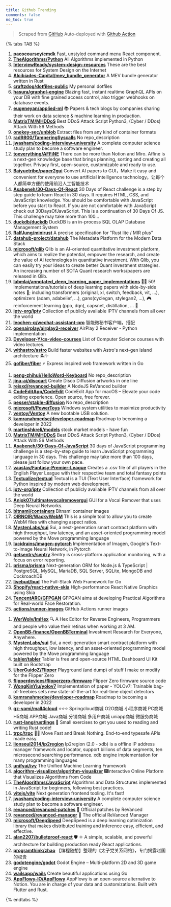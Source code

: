```yaml
---
title: Github Trending
comments: false
no_toc: true
---
```


> Scraped from [GitHub](https://github.com/trending)
Auto-deployed with [Github Action](https://docs.github.com/en/actions)

{% tabs TAB %}
<!-- tab Daily -->
1. [**pacocoursey/cmdk**](https://github.com/pacocoursey/cmdk)
Fast, unstyled command menu React component.
2. [**TheAlgorithms/Python**](https://github.com/TheAlgorithms/Python)
All Algorithms implemented in Python
3. [**InterviewReady/system-design-resources**](https://github.com/InterviewReady/system-design-resources)
These are the best resources for System Design on the Internet
4. [**Alcibiades-Capital/mev_bundle_generator**](https://github.com/Alcibiades-Capital/mev_bundle_generator)
A MEV bundle generator written in Rust
5. [**craftzdog/dotfiles-public**](https://github.com/craftzdog/dotfiles-public)
My personal dotfiles
6. [**hasura/graphql-engine**](https://github.com/hasura/graphql-engine)
Blazing fast, instant realtime GraphQL APIs on your DB with fine grained access control, also trigger webhooks on database events.
7. [**eugeneyan/applied-ml**](https://github.com/eugeneyan/applied-ml)
📚 Papers & tech blogs by companies sharing their work on data science & machine learning in production.
8. [**MatrixTM/MHDDoS**](https://github.com/MatrixTM/MHDDoS)
Best DDoS Attack Script Python3, (Cyber / DDos) Attack With 56 Methods
9. [**onekey-sec/unblob**](https://github.com/onekey-sec/unblob)
Extract files from any kind of container formats
10. [**rad9800/TamperingSyscalls**](https://github.com/rad9800/TamperingSyscalls)
No repo_description
11. [**jwasham/coding-interview-university**](https://github.com/jwasham/coding-interview-university)
A complete computer science study plan to become a software engineer.
12. [**toeverything/AFFiNE**](https://github.com/toeverything/AFFiNE)
There can be more than Notion and Miro. Affine is a next-gen knowledge base that brings planning, sorting and creating all together. Privacy first, open-source, customizable and ready to use.
13. [**Baiyuetribe/paper2gui**](https://github.com/Baiyuetribe/paper2gui)
Convert AI papers to GUI，Make it easy and convenient for everyone to use artificial intelligence technology。让每个人都简单方便的使用前沿人工智能技术
14. [**Asabeneh/30-Days-Of-React**](https://github.com/Asabeneh/30-Days-Of-React)
30 Days of React challenge is a step by step guide to learn React in 30 days. It requires HTML, CSS, and JavaScript knowledge. You should be comfortable with JavaScript before you start to React. If you are not comfortable with JavaScript check out 30DaysOfJavaScript. This is a continuation of 30 Days Of JS. This challenge may take more than 100…
15. [**duckdb/duckdb**](https://github.com/duckdb/duckdb)
DuckDB is an in-process SQL OLAP Database Management System
16. [**RalfJung/minirust**](https://github.com/RalfJung/minirust)
A precise specification for "Rust lite / MIR plus"
17. [**datahub-project/datahub**](https://github.com/datahub-project/datahub)
The Metadata Platform for the Modern Data Stack
18. [**microsoft/qlib**](https://github.com/microsoft/qlib)
Qlib is an AI-oriented quantitative investment platform, which aims to realize the potential, empower the research, and create the value of AI technologies in quantitative investment. With Qlib, you can easily try your ideas to create better Quant investment strategies. An increasing number of SOTA Quant research works/papers are released in Qlib.
19. [**labmlai/annotated_deep_learning_paper_implementations**](https://github.com/labmlai/annotated_deep_learning_paper_implementations)
🧑‍🏫 50! Implementations/tutorials of deep learning papers with side-by-side notes 📝; including transformers (original, xl, switch, feedback, vit, ...), optimizers (adam, adabelief, ...), gans(cyclegan, stylegan2, ...), 🎮 reinforcement learning (ppo, dqn), capsnet, distillation, ... 🧠
20. [**iptv-org/iptv**](https://github.com/iptv-org/iptv)
Collection of publicly available IPTV channels from all over the world
21. [**leochen-g/wechat-assistant-pro**](https://github.com/leochen-g/wechat-assistant-pro)
智能微秘书客户端，搭配
22. [**openairplay/airplay2-receiver**](https://github.com/openairplay/airplay2-receiver)
AirPlay 2 Receiver - Python implementation
23. [**Developer-Y/cs-video-courses**](https://github.com/Developer-Y/cs-video-courses)
List of Computer Science courses with video lectures.
24. [**withastro/astro**](https://github.com/withastro/astro)
Build faster websites with Astro's next-gen island architecture 🏝✨
25. [**gofiber/fiber**](https://github.com/gofiber/fiber)
⚡️ Express inspired web framework written in Go
<!-- endtab -->
<!-- tab Weekly -->
1. [**peng-zhihui/HelloWord-Keyboard**](https://github.com/peng-zhihui/HelloWord-Keyboard)
No repo_description
2. [**jina-ai/discoart**](https://github.com/jina-ai/discoart)
Create Disco Diffusion artworks in one line
3. [**reisxd/revanced-builder**](https://github.com/reisxd/revanced-builder)
A NodeJS ReVanced builder
4. [**CodeEditApp/CodeEdit**](https://github.com/CodeEditApp/CodeEdit)
CodeEdit App for macOS – Elevate your code editing experience. Open source, free forever.
5. [**pesser/stable-diffusion**](https://github.com/pesser/stable-diffusion)
No repo_description
6. [**microsoft/PowerToys**](https://github.com/microsoft/PowerToys)
Windows system utilities to maximize productivity
7. [**ventoy/Ventoy**](https://github.com/ventoy/Ventoy)
A new bootable USB solution.
8. [**kamranahmedse/developer-roadmap**](https://github.com/kamranahmedse/developer-roadmap)
Roadmap to becoming a developer in 2022
9. [**martinshkreli/models**](https://github.com/martinshkreli/models)
stock market models - have fun
10. [**MatrixTM/MHDDoS**](https://github.com/MatrixTM/MHDDoS)
Best DDoS Attack Script Python3, (Cyber / DDos) Attack With 56 Methods
11. [**Asabeneh/30-Days-Of-JavaScript**](https://github.com/Asabeneh/30-Days-Of-JavaScript)
30 days of JavaScript programming challenge is a step-by-step guide to learn JavaScript programming language in 30 days. This challenge may take more than 100 days, please just follow your own pace.
12. [**vaastav/Fantasy-Premier-League**](https://github.com/vaastav/Fantasy-Premier-League)
Creates a .csv file of all players in the English Player League with their respective team and total fantasy points
13. [**Textualize/textual**](https://github.com/Textualize/textual)
Textual is a TUI (Text User Interface) framework for Python inspired by modern web development.
14. [**iptv-org/iptv**](https://github.com/iptv-org/iptv)
Collection of publicly available IPTV channels from all over the world
15. [**Anjok07/ultimatevocalremovergui**](https://github.com/Anjok07/ultimatevocalremovergui)
GUI for a Vocal Remover that uses Deep Neural Networks.
16. [**bitnami/containers**](https://github.com/bitnami/containers)
Bitnami container images
17. [**OIRNOIR/WackyWebM**](https://github.com/OIRNOIR/WackyWebM)
This is a simple tool to allow you to create WebM files with changing aspect ratios.
18. [**MystenLabs/sui**](https://github.com/MystenLabs/sui)
Sui, a next-generation smart contract platform with high throughput, low latency, and an asset-oriented programming model powered by the Move programming language
19. [**lucidrains/imagen-pytorch**](https://github.com/lucidrains/imagen-pytorch)
Implementation of Imagen, Google's Text-to-Image Neural Network, in Pytorch
20. [**getsentry/sentry**](https://github.com/getsentry/sentry)
Sentry is cross-platform application monitoring, with a focus on error reporting.
21. [**prisma/prisma**](https://github.com/prisma/prisma)
Next-generation ORM for Node.js & TypeScript | PostgreSQL, MySQL, MariaDB, SQL Server, SQLite, MongoDB and CockroachDB
22. [**livebud/bud**](https://github.com/livebud/bud)
The Full-Stack Web Framework for Go
23. [**Shopify/react-native-skia**](https://github.com/Shopify/react-native-skia)
High-performance React Native Graphics using Skia
24. [**TencentARC/GFPGAN**](https://github.com/TencentARC/GFPGAN)
GFPGAN aims at developing Practical Algorithms for Real-world Face Restoration.
25. [**actions/runner-images**](https://github.com/actions/runner-images)
GitHub Actions runner images
<!-- endtab -->
<!-- tab Monthly -->
1. [**WerWolv/ImHex**](https://github.com/WerWolv/ImHex)
🔍 A Hex Editor for Reverse Engineers, Programmers and people who value their retinas when working at 3 AM.
2. [**OpenBB-finance/OpenBBTerminal**](https://github.com/OpenBB-finance/OpenBBTerminal)
Investment Research for Everyone, Anywhere.
3. [**MystenLabs/sui**](https://github.com/MystenLabs/sui)
Sui, a next-generation smart contract platform with high throughput, low latency, and an asset-oriented programming model powered by the Move programming language
4. [**tabler/tabler**](https://github.com/tabler/tabler)
Tabler is free and open-source HTML Dashboard UI Kit built on Bootstrap
5. [**UberGuidoZ/Flipper**](https://github.com/UberGuidoZ/Flipper)
Playground (and dump) of stuff I make or modify for the Flipper Zero
6. [**flipperdevices/flipperzero-firmware**](https://github.com/flipperdevices/flipperzero-firmware)
Flipper Zero firmware source code
7. [**WongKinYiu/yolov7**](https://github.com/WongKinYiu/yolov7)
Implementation of paper - YOLOv7: Trainable bag-of-freebies sets new state-of-the-art for real-time object detectors
8. [**kamranahmedse/developer-roadmap**](https://github.com/kamranahmedse/developer-roadmap)
Roadmap to becoming a developer in 2022
9. [**gz-yami/mall4cloud**](https://github.com/gz-yami/mall4cloud)
⭐️⭐️⭐️ Springcloud商城 O2O商城 小程序商城 PC商城 H5商城 APP商城 Java商城 分销商城 多用户商城 uniapp商城 微服务商城
10. [**rust-lang/rustlings**](https://github.com/rust-lang/rustlings)
🦀 Small exercises to get you used to reading and writing Rust code!
11. [**trpc/trpc**](https://github.com/trpc/trpc)
🧙‍♀️ Move Fast and Break Nothing. End-to-end typesafe APIs made easy.
12. [**lionsoul2014/ip2region**](https://github.com/lionsoul2014/ip2region)
Ip2region (2.0 - xdb) is a offline IP address manager framework and locator, support billions of data segments, ten microsecond searching performance. xdb engine implementation for many programming languages
13. [**unifyai/ivy**](https://github.com/unifyai/ivy)
The Unified Machine Learning Framework
14. [**algorithm-visualizer/algorithm-visualizer**](https://github.com/algorithm-visualizer/algorithm-visualizer)
🎆Interactive Online Platform that Visualizes Algorithms from Code
15. [**TheAlgorithms/JavaScript**](https://github.com/TheAlgorithms/JavaScript)
Algorithms and Data Structures implemented in JavaScript for beginners, following best practices.
16. [**vitejs/vite**](https://github.com/vitejs/vite)
Next generation frontend tooling. It's fast!
17. [**jwasham/coding-interview-university**](https://github.com/jwasham/coding-interview-university)
A complete computer science study plan to become a software engineer.
18. [**revanced/revanced-patches**](https://github.com/revanced/revanced-patches)
🧩 Official patches by ReVanced
19. [**revanced/revanced-manager**](https://github.com/revanced/revanced-manager)
💊 The official ReVanced Manager
20. [**microsoft/DeepSpeed**](https://github.com/microsoft/DeepSpeed)
DeepSpeed is a deep learning optimization library that makes distributed training and inference easy, efficient, and effective.
21. [**alan2207/bulletproof-react**](https://github.com/alan2207/bulletproof-react)
🛡️ ⚛️ A simple, scalable, and powerful architecture for building production ready React applications.
22. [**programthink/zhao**](https://github.com/programthink/zhao)
【编程随想】整理的《太子党关系网络》，专门揭露赵国的权贵
23. [**godotengine/godot**](https://github.com/godotengine/godot)
Godot Engine – Multi-platform 2D and 3D game engine
24. [**wailsapp/wails**](https://github.com/wailsapp/wails)
Create beautiful applications using Go
25. [**AppFlowy-IO/AppFlowy**](https://github.com/AppFlowy-IO/AppFlowy)
AppFlowy is an open-source alternative to Notion. You are in charge of your data and customizations. Built with Flutter and Rust.
<!-- endtab -->
{% endtabs %}
